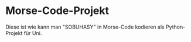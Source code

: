 # Morse-Code-Projekt
Diese ist wie kann man "SOBUHASY" in Morse-Code kodieren als Python-Projekt für Uni.
